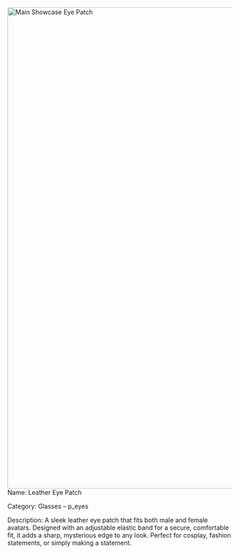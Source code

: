 
<img width="1920" height="1080" alt="Main Showcase Eye Patch" src="https://github.com/user-attachments/assets/8b563379-a399-4c7f-b2c9-475e75d82f8d" />
Name: Leather Eye Patch

Category: Glasses – p_eyes

Description:
A sleek leather eye patch that fits both male and female avatars. Designed with an adjustable elastic band for a secure, comfortable fit, it adds a sharp, mysterious edge to any look. Perfect for cosplay, fashion statements, or simply making a statement.
